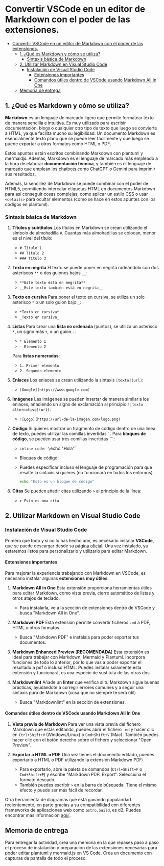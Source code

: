 # Convertir VSCode en un editor de Markdown con el poder de las extensiones.


<!-- @import "[TOC]" {cmd="toc" depthFrom=1 depthTo=6 orderedList=false} -->

<!-- code_chunk_output -->

- [Convertir VSCode en un editor de Markdown con el poder de las extensiones.](#convertir-vscode-en-un-editor-de-markdown-con-el-poder-de-las-extensiones)
  - [1\. ¿Qué es Markdown y cómo se utiliza?](#1-qué-es-markdown-y-cómo-se-utiliza)
    - [Sintaxis básica de Markdown](#sintaxis-básica-de-markdown)
  - [2\. Utilizar Markdown en Visual Studio Code](#2-utilizar-markdown-en-visual-studio-code)
    - [Instalación de Visual Studio Code](#instalación-de-visual-studio-code)
      - [Extensiones importantes](#extensiones-importantes)
      - [Comandos útiles dentro de VSCode usando Markdown All In One](#comandos-útiles-dentro-de-vscode-usando-markdown-all-in-one)
  - [Memoria de entrega](#memoria-de-entrega)

<!-- /code_chunk_output -->



## 1\. ¿Qué es Markdown y cómo se utiliza?

**Markdown** es un lenguaje de marcado ligero que permite formatear texto de manera sencilla e intuitiva. Es muy utilizado para escribir documentación, blogs o cualquier otro tipo de texto que luego se convierte a HTML, ya que facilita mucho su legibilidad. Un documento Markdown es esencialmente texto plano que se puede leer fácilmente y que luego se puede exportar a otros formatos como HTML o PDF.

Estos apuntes están escritos combinando Markdown con plantuml y mermaidjs. Además, Markdown es el lenguaje de marcado más empleado a la hora de elaborar **documentación técnica**, y también es el lenguaje de marcado que emplean los chatbots como ChatGPT o Gemini para imprimir sus resultados.

Además, la sencillez de Markdown se puede combinar con el poder de HTML5, permitiendo intercalar etiquetas HTML en documentos Markdown para así conseguir cosas complejas, como aplicar un estilo CSS o usar `<details>` para ocultar elementos (como se hace en estos apuntes con los códigos en plantuml).

### Sintaxis básica de Markdown

1.  **Títulos y subtítulos**
    Los títulos en Markdown se crean utilizando el símbolo de almohadilla `#`. Cuantas más almohadillas se colocan, menor es el nivel del título:

      * `# Título 1`
      * `## Título 2`
      * `### Título 3`

2.  **Texto en negrita**
    El texto se puede poner en negrita rodeándolo con dos asteriscos `**` o dos guiones bajos `__`:

      * `**Este texto está en negrita**`
      * `__Este texto también está en negrita__`

3.  **Texto en cursiva**
    Para poner el texto en cursiva, se utiliza un solo asterisco `*` o un solo guion bajo `_`:

      * `*Texto en cursiva*`
      * `_Texto en cursiva_`

4.  **Listas**
    Para crear una **lista no ordenada** (puntos), se utiliza un asterisco `*`, un signo más `+`, o un guion `-`:

      * `* Elemento 1`
      * `- Elemento 2`

    Para **listas numeradas**:

      * `1. Primer elemento`
      * `2. Segundo elemento`

5.  **Enlaces**
    Los enlaces se crean utilizando la sintaxis `[texto](url)`:

      * `[Google](https://www.google.com)`

6.  **Imágenes**
    Las imágenes se pueden insertar de manera similar a los enlaces, añadiendo un signo de exclamación al principio `![texto alternativo](url)`:

      * `![Logo](https://url-de-la-imagen.com/logo.png)`

7.  **Código**
    Si quieres mostrar un fragmento de código dentro de una línea de texto, puedes utilizar las comillas invertidas `` ` ``. Para **bloques de código**, se pueden usar tres comillas invertidas \`\`\`:

      * `inline code: \`echo "Hola"\`\`

      * Bloques de código:

      * Puedes especificar incluso el lenguaje de programación para que resalte la sintaxis si quieres (no funcionará en todos los entornos).

        ```bash
        echo "Esto es un bloque de código"
        ```

8.  **Citas**
    Se pueden añadir citas utilizando `>` al principio de la línea:

      * `> Esto es una cita`


## 2\. Utilizar Markdown en Visual Studio Code

### Instalación de Visual Studio Code

Primero que todo y si no lo has hecho aún, es necesario instalar **VSCode**, que se puede descargar desde su [página oficial](https://code.visualstudio.com/). Una vez instalado, ya estaremos listos para personalizarlo y utilizarlo para editar Markdown.

#### Extensiones importantes

Para mejorar la experiencia trabajando con Markdown en VSCode, es necesario instalar algunas **extensiones muy útiles**:

1.  **Markdown All in One**
    Esta extensión proporciona herramientas útiles para editar Markdown, como vista previa, cierre automático de listas y otros atajos de teclado.

      * Para instalarla, ve a la sección de extensiones dentro de VSCode y busca "Markdown All in One".

2.  **Markdown PDF**
    Esta extensión permite convertir ficheros `.md` a PDF, HTML u otros formatos.

      * Busca "Markdown PDF" e instálala para poder exportar tus documentos.

3. **Markdown Enhanced Preview (RECOMENDADA)**
    Esta extensión es ideal para trabajar con Markdown, Mermaid y Plantuml. Incorpora funciones de todo lo anterior, por lo que vas a poder exportar el resultado a pdf o incluso HTML. Puedes instalar solamente esta extensión y funcionará, es una especie de sustituta de las otras dos.

4.  **Markdownlint**
    Añade un **linter** que verifica si tu Markdown sigue buenas prácticas, ayudándote a corregir errores comunes y a seguir una sintaxis pura de Markdown (cosa que no siempre te será útil)

      * Busca "Markdownlint" en la sección de extensiones.

#### Comandos útiles dentro de VSCode usando Markdown All In One

1.  **Vista previa de Markdown**
    Para ver una vista previa del fichero Markdown que estás editando, puedes abrir el fichero `.md` y hacer clic en `Ctrl+Shift+V` (Windows/Linux) o `Cmd+Shift+V` (Mac). También puedes hacer clic con el botón derecho sobre el fichero y seleccionar "Open Preview".

2.  **Exportar a HTML o PDF**
    Una vez tienes el documento editado, puedes exportarlo a HTML o PDF utilizando la extensión Markdown PDF:

      * Para exportarlo, abre la paleta de comandos (`Ctrl+Shift+P` o `Cmd+Shift+P`) y escribe "Markdown PDF: Export". Selecciona el formato deseado.
      * También puedes escribir `>` en la barra de búsqueda. Tiene el mismo efecto y puede ser más fácil de recordar.

Otra herramienta de diagramas que está ganando popularidad recientemente, en parte gracias a su compatibilidad con diferentes frameworks de aplicaciones web como `astro.build`, es d2. Puedes encontrar más información [aquí](https://d2lang.com/).

## Memoria de entrega

Para entregar la actividad, crea una memoria en la que repases paso a paso el proceso de instalación y preparación de las extensiones necesarias para poder editar plantuml y mermaid.js en VS Code. Crea un documento con capturas de pantalla de todo el proceso.